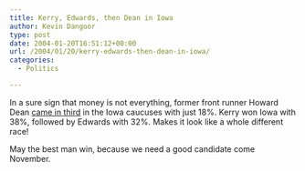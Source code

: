 ```yaml
---
title: Kerry, Edwards, then Dean in Iowa
author: Kevin Dangoor
type: post
date: 2004-01-20T16:51:12+00:00
url: /2004/01/20/kerry-edwards-then-dean-in-iowa/
categories:
  - Politics

---
```

In a sure sign that money is not everything, former front runner Howard Dean [came in third][1] in the Iowa caucuses with just 18%. Kerry won Iowa with 38%, followed by Edwards with 32%. Makes it look like a whole different race!

May the best man win, because we need a good candidate come November.

 [1]: http://story.news.yahoo.com/news?tmpl=story&cid=514&u=/ap/20040120/ap_on_el_pr/iowa_caucus_rdp_90 "Yahoo! News - Kerry Looks to N.H. After Big Win in Iowa"